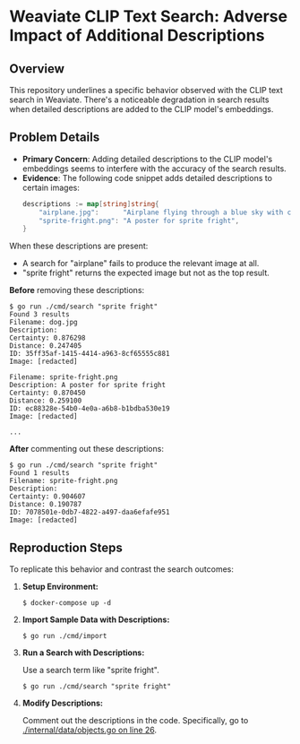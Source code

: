 # Weaviate CLIP Text Search: Adverse Impact of Additional Descriptions

## Overview

This repository underlines a specific behavior observed with the CLIP text search in Weaviate. There's a noticeable degradation in search results when detailed descriptions are added to the CLIP model's embeddings.

## Problem Details

- **Primary Concern**: Adding detailed descriptions to the CLIP model's embeddings seems to interfere with the accuracy of the search results.
- **Evidence**: The following code snippet adds detailed descriptions to certain images:
    ```go
    descriptions := map[string]string{
        "airplane.jpg":      "Airplane flying through a blue sky with clouds",
        "sprite-fright.png": "A poster for sprite fright",
    }
    ```

When these descriptions are present:
- A search for "airplane" fails to produce the relevant image at all.
- "sprite fright" returns the expected image but not as the top result.

**Before** removing these descriptions:

```shell
$ go run ./cmd/search "sprite fright"
Found 3 results
Filename: dog.jpg
Description: 
Certainty: 0.876298
Distance: 0.247405
ID: 35ff35af-1415-4414-a963-8cf65555c881
Image: [redacted]

Filename: sprite-fright.png
Description: A poster for sprite fright
Certainty: 0.870450
Distance: 0.259100
ID: ec88328e-54b0-4e0a-a6b8-b1bdba530e19
Image: [redacted]

...
```

**After** commenting out these descriptions:

```shell
$ go run ./cmd/search "sprite fright"
Found 1 results
Filename: sprite-fright.png
Description: 
Certainty: 0.904607
Distance: 0.190787
ID: 7078501e-0db7-4822-a497-daa6efafe951
Image: [redacted]
```

## Reproduction Steps

To replicate this behavior and contrast the search outcomes:

1. **Setup Environment:**

    ```shell
    $ docker-compose up -d
    ```

2. **Import Sample Data with Descriptions:**

    ```shell
    $ go run ./cmd/import
    ```

3. **Run a Search with Descriptions:**

    Use a search term like "sprite fright".
    ```shell
    $ go run ./cmd/search "sprite fright"
    ```

4. **Modify Descriptions:**
    
    Comment out the descriptions in the code. Specifically, go to [./internal/data/objects.go on line 26](https://github.com/lazercube/weaviate-clip-issue/blob/master/internal/data/objects.go#L26).